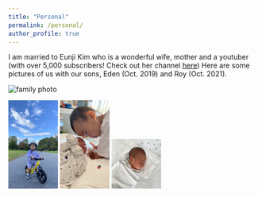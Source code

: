 ```yaml
---
title: "Personal"
permalink: /personal/
author_profile: true
---
```


I am married to Eunji Kim who is a wonderful wife, mother and a youtuber (with over 5,000 subscribers! Check out her channel [here](https://www.youtube.com/channel/UCErvsKam2e3mVsyZEGYGRFA))
Here are some pictures of us with our sons, Eden (Oct. 2019) and Roy (Oct. 2021).

<img src="/images/personal/family.jpg" alt="family photo" width="400"/>

<p float="left">
<img src="/images/personal/Eden_bike.jpg" alt="Eden bike" width="100"/>
<img src="/images/personal/EdenRoy.jpg" alt="Eden Roy" width="100"/> 
<img src="/images/personal/Roy.jpg" alt="Roy" width="100"/>
</p>
